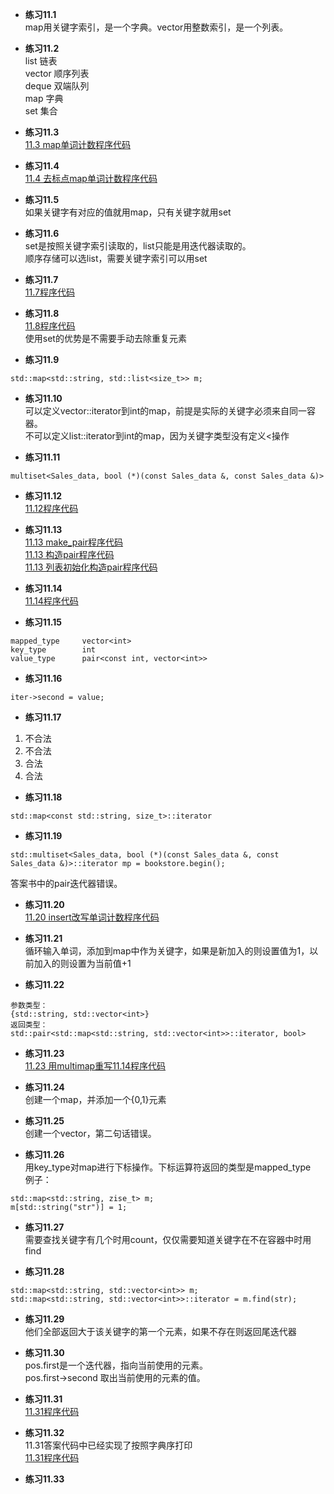 * **练习11.1**  
map用关键字索引，是一个字典。vector用整数索引，是一个列表。

* **练习11.2**  
list    链表  
vector  顺序列表  
deque   双端队列  
map     字典  
set     集合

* **练习11.3**  
[11.3 map单词计数程序代码](11.3.cpp)  

* **练习11.4**  
[11.4 去标点map单词计数程序代码](11.4.cpp)  

* **练习11.5**  
如果关键字有对应的值就用map，只有关键字就用set

* **练习11.6**  
set是按照关键字索引读取的，list只能是用迭代器读取的。  
顺序存储可以选list，需要关键字索引可以用set

* **练习11.7**  
[11.7程序代码](11.7.cpp)  

* **练习11.8**  
[11.8程序代码](11.8.cpp)  
使用set的优势是不需要手动去除重复元素

* **练习11.9**  
```
std::map<std::string, std::list<size_t>> m;
```

* **练习11.10**  
可以定义vector<int>::iterator到int的map，前提是实际的关键字必须来自同一容器。  
不可以定义list<int>::iterator到int的map，因为关键字类型没有定义<操作

* **练习11.11**  
```
multiset<Sales_data, bool (*)(const Sales_data &, const Sales_data &)>
```

* **练习11.12**  
[11.12程序代码](11.12.cpp)  

* **练习11.13**  
[11.13 make_pair程序代码](11.13/11.13_make_pair.cpp)  
[11.13 构造pair程序代码](11.13/11.13_construct.cpp)  
[11.13 列表初始化构造pair程序代码](11.13/11.13_listConstruct.cpp)  

* **练习11.14**  
[11.14程序代码](11.14.cpp)  

* **练习11.15**  
```
mapped_type     vector<int>
key_type        int
value_type      pair<const int, vector<int>>
```

* **练习11.16**  
```
iter->second = value;
```

* **练习11.17**  
1. 不合法
2. 不合法
3. 合法
4. 合法

* **练习11.18**  
```
std::map<const std::string, size_t>::iterator
```

* **练习11.19**  
```
std::multiset<Sales_data, bool (*)(const Sales_data &, const Sales_data &)>::iterator mp = bookstore.begin();
```
答案书中的pair迭代器错误。

* **练习11.20**  
[11.20 insert改写单词计数程序代码](11.20.cpp)  

* **练习11.21**  
循环输入单词，添加到map中作为关键字，如果是新加入的则设置值为1，以前加入的则设置为当前值+1

* **练习11.22**  
```
参数类型：
{std::string, std::vector<int>}
返回类型：
std::pair<std::map<std::string, std::vector<int>>::iterator, bool>
```

* **练习11.23**  
[11.23 用multimap重写11.14程序代码](11.23.cpp)  

* **练习11.24**  
创建一个map，并添加一个{0,1}元素

* **练习11.25**  
创建一个vector，第二句话错误。

* **练习11.26**  
用key_type对map进行下标操作。下标运算符返回的类型是mapped_type  
例子：
```
std::map<std::string, zise_t> m;
m[std::string("str")] = 1;
```

* **练习11.27**  
需要查找关键字有几个时用count，仅仅需要知道关键字在不在容器中时用find

* **练习11.28**  
```
std::map<std::string, std::vector<int>> m;
std::map<std::string, std::vector<int>>::iterator = m.find(str);
```

* **练习11.29**  
他们全部返回大于该关键字的第一个元素，如果不存在则返回尾迭代器

* **练习11.30**  
pos.first是一个迭代器，指向当前使用的元素。  
pos.first->second 取出当前使用的元素的值。

* **练习11.31**  
[11.31程序代码](11.31.cpp)  

* **练习11.32**  
11.31答案代码中已经实现了按照字典序打印  
[11.31程序代码](11.31.cpp)  

* **练习11.33**  

